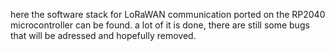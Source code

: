 here the software stack for LoRaWAN communication ported on the RP2040 microcontroller can be found.
a lot of it is done, there are still some bugs that will be adressed and hopefully removed.